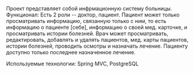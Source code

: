 Проект представляет собой инфрмационную систему больницы.
Функционал:
Есть 2 роли -- доктор, пациент.
Пациент может только просматривать информацию, связанную только с ним, то есть информацию о пациенте [себе], информацию о своей мед. карточке, и просматривать истории болезней.
Врач может просматривать, редактировать, добавлять и удалять пациентов, мед. карты пациентов, истории болезней, проводить осмотры и назначать лечение.
Пациенту доступно только последнее назначенное лечение.

Используемые технологии:
Spring MVC, PostgreSQL
